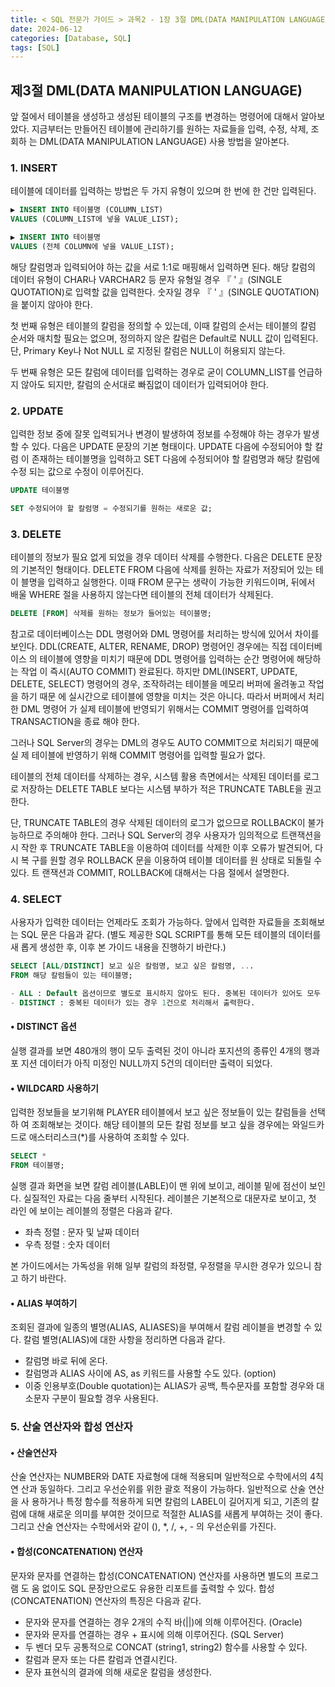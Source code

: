 ```yaml
---
title: < SQL 전문가 가이드 > 과목2 - 1장 3절 DML(DATA MANIPULATION LANGUAGE)
date: 2024-06-12
categories: [Database, SQL]
tags: [SQL]
---
```


## 제3절 DML(DATA MANIPULATION LANGUAGE)

앞 절에서 테이블을 생성하고 생성된 테이블의 구조를 변경하는 명령어에 대해서 알아보 았다. 지금부터는 만들어진 테이블에 관리하기를 원하는 자료들을 입력, 수정, 삭제, 조회하 는 DML(DATA MANIPULATION LANGUAGE) 사용 방법을 알아본다.

### 1. INSERT

테이블에 데이터를 입력하는 방법은 두 가지 유형이 있으며 한 번에 한 건만 입력된다.

```sql
▶ INSERT INTO 테이블명 (COLUMN_LIST)
VALUES (COLUMN_LIST에 넣을 VALUE_LIST);

▶ INSERT INTO 테이블명
VALUES (전체 COLUMN에 넣을 VALUE_LIST);
```

해당 칼럼명과 입력되어야 하는 값을 서로 1:1로 매핑해서 입력하면 된다. 해당 칼럼의 데이터 유형이 CHAR나 VARCHAR2 등 문자 유형일 경우 『 ' 』(SINGLE QUOTATION)로 입력할 값을 입력한다. 숫자일 경우 『 ' 』(SINGLE QUOTATION)을 붙이지 않아야 한다.

첫 번째 유형은 테이블의 칼럼을 정의할 수 있는데, 이때 칼럼의 순서는 테이블의 칼럼 순서와 매치할 필요는 없으며, 정의하지 않은 칼럼은 Default로 NULL 값이 입력된다. 단, Primary Key나 Not NULL 로 지정된 칼럼은 NULL이 허용되지 않는다.

두 번째 유형은 모든 칼럼에 데이터를 입력하는 경우로 굳이 COLUMN_LIST를 언급하 지 않아도 되지만, 칼럼의 순서대로 빠짐없이 데이터가 입력되어야 한다.

### 2. UPDATE

입력한 정보 중에 잘못 입력되거나 변경이 발생하여 정보를 수정해야 하는 경우가 발생 할 수 있다. 다음은 UPDATE 문장의 기본 형태이다. UPDATE 다음에 수정되어야 할 칼럼 이 존재하는 테이블명을 입력하고 SET 다음에 수정되어야 할 칼럼명과 해당 칼럼에 수정 되는 값으로 수정이 이루어진다.

```sql
UPDATE 테이블명

SET 수정되어야 할 칼럼명 = 수정되기를 원하는 새로운 값;
```

### 3. DELETE

테이블의 정보가 필요 없게 되었을 경우 데이터 삭제를 수행한다. 다음은 DELETE 문장 의 기본적인 형태이다. DELETE FROM 다음에 삭제를 원하는 자료가 저장되어 있는 테이 블명을 입력하고 실행한다. 이때 FROM 문구는 생략이 가능한 키워드이며, 뒤에서 배울 WHERE 절을 사용하지 않는다면 테이블의 전체 데이터가 삭제된다.

```sql
DELETE [FROM] 삭제를 원하는 정보가 들어있는 테이블명;
```

참고로 데이터베이스는 DDL 명령어와 DML 명령어를 처리하는 방식에 있어서 차이를 보인다. DDL(CREATE, ALTER, RENAME, DROP) 명령어인 경우에는 직접 데이터베이스 의 테이블에 영향을 미치기 때문에 DDL 명령어를 입력하는 순간 명령어에 해당하는 작업 이 즉시(AUTO COMMIT) 완료된다. 하지만 DML(INSERT, UPDATE, DELETE, SELECT) 명령어의 경우, 조작하려는 테이블을 메모리 버퍼에 올려놓고 작업을 하기 때문 에 실시간으로 테이블에 영향을 미치는 것은 아니다. 따라서 버퍼에서 처리한 DML 명령어 가 실제 테이블에 반영되기 위해서는 COMMIT 명령어를 입력하여 TRANSACTION을 종료 해야 한다.

그러나 SQL Server의 경우는 DML의 경우도 AUTO COMMIT으로 처리되기 때문에 실 제 테이블에 반영하기 위해 COMMIT 명령어를 입력할 필요가 없다.

테이블의 전체 데이터를 삭제하는 경우, 시스템 활용 측면에서는 삭제된 데이터를 로그로 저장하는 DELETE TABLE 보다는 시스템 부하가 적은 TRUNCATE TABLE을 권고한다.

단, TRUNCATE TABLE의 경우 삭제된 데이터의 로그가 없으므로 ROLLBACK이 불가 능하므로 주의해야 한다. 그러나 SQL Server의 경우 사용자가 임의적으로 트랜잭션을 시 작한 후 TRUNCATE TABLE을 이용하여 데이터를 삭제한 이후 오류가 발견되어, 다시 복 구를 원할 경우 ROLLBACK 문을 이용하여 테이블 데이터를 원 상태로 되돌릴 수 있다. 트 랜잭션과 COMMIT, ROLLBACK에 대해서는 다음 절에서 설명한다.

### 4. SELECT

사용자가 입력한 데이터는 언제라도 조회가 가능하다. 앞에서 입력한 자료들을 조회해보 는 SQL 문은 다음과 같다. (별도 제공한 SQL SCRIPT를 통해 모든 테이블의 데이터를 새 롭게 생성한 후, 이후 본 가이드 내용을 진행하기 바란다.)

```sql
SELECT [ALL/DISTINCT] 보고 싶은 칼럼명, 보고 싶은 칼럼명, ...
FROM 해당 칼럼들이 있는 테이블명;

- ALL : Default 옵션이므로 별도로 표시하지 않아도 된다. 중복된 데이터가 있어도 모두 출력한다.
- DISTINCT : 중복된 데이터가 있는 경우 1건으로 처리해서 출력한다.
```

#### • DISTINCT 옵션

실행 결과를 보면 480개의 행이 모두 출력된 것이 아니라 포지션의 종류인 4개의 행과 포 지션 데이터가 아직 미정인 NULL까지 5건의 데이터만 출력이 되었다.

#### • WILDCARD 사용하기

입력한 정보들을 보기위해 PLAYER 테이블에서 보고 싶은 정보들이 있는 칼럼들을 선택하 여 조회해보는 것이다. 해당 테이블의 모든 칼럼 정보를 보고 싶을 경우에는 와일드카드로 애스터리스크(\*)를 사용하여 조회할 수 있다.

```sql
SELECT *
FROM 테이블명;
```

실행 결과 화면을 보면 칼럼 레이블(LABLE)이 맨 위에 보이고, 레이블 밑에 점선이 보인 다. 실질적인 자료는 다음 줄부터 시작된다. 레이블은 기본적으로 대문자로 보이고, 첫 라인 에 보이는 레이블의 정렬은 다음과 같다.

- 좌측 정렬 : 문자 및 날짜 데이터
- 우측 정렬 : 숫자 데이터

본 가이드에서는 가독성을 위해 일부 칼럼의 좌정렬, 우정렬을 무시한 경우가 있으니 참고 하기 바란다.

#### • ALIAS 부여하기

조회된 결과에 일종의 별명(ALIAS, ALIASES)을 부여해서 칼럼 레이블을 변경할 수 있다. 칼럼 별명(ALIAS)에 대한 사항을 정리하면 다음과 같다.

- 칼럼명 바로 뒤에 온다.
- 칼럼명과 ALIAS 사이에 AS, as 키워드를 사용할 수도 있다. (option)
- 이중 인용부호(Double quotation)는 ALIAS가 공백, 특수문자를 포함할 경우와 대소문자 구분이 필요할 경우 사용된다.

### 5. 산술 연산자와 합성 연산자

#### • 산술연산자

산술 연산자는 NUMBER와 DATE 자료형에 대해 적용되며 일반적으로 수학에서의 4칙 연 산과 동일하다. 그리고 우선순위를 위한 괄호 적용이 가능하다. 일반적으로 산술 연산을 사 용하거나 특정 함수를 적용하게 되면 칼럼의 LABEL이 길어지게 되고, 기존의 칼럼에 대해 새로운 의미를 부여한 것이므로 적절한 ALIAS를 새롭게 부여하는 것이 좋다. 그리고 산술 연산자는 수학에서와 같이 (), \*, /, +, - 의 우선순위를 가진다.

#### • 합성(CONCATENATION) 연산자

문자와 문자를 연결하는 합성(CONCATENATION) 연산자를 사용하면 별도의 프로그램 도 움 없이도 SQL 문장만으로도 유용한 리포트를 출력할 수 있다. 합성(CONCATENATION) 연산자의 특징은 다음과 같다.

- 문자와 문자를 연결하는 경우 2개의 수직 바(||)에 의해 이루어진다. (Oracle)
- 문자와 문자를 연결하는 경우 + 표시에 의해 이루어진다. (SQL Server)
- 두 벤더 모두 공통적으로 CONCAT (string1, string2) 함수를 사용할 수 있다.
- 칼럼과 문자 또는 다른 칼럼과 연결시킨다.
- 문자 표현식의 결과에 의해 새로운 칼럼을 생성한다.
